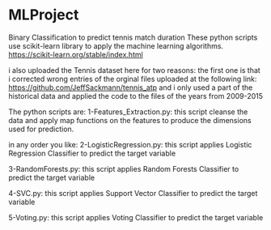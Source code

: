 # MLProject
Binary Classification to predict tennis match duration
These python scripts use scikit-learn library to apply the machine learning algorithms.
https://scikit-learn.org/stable/index.html

i also uploaded the Tennis dataset here for two reasons:
the first one is that i corrected wrong entries of the orginal files uploaded at the following link:
https://github.com/JeffSackmann/tennis_atp
and i only used a part of the historical data and applied the code to the files of the years from 2009-2015

The python scripts are:
1-Features_Extraction.py:
this script cleanse the data and apply map functions on the features to produce the dimensions used for prediction.

in any order you like:
2-LogisticRegression.py:
this script applies Logistic Regression Classifier to predict the target variable

3-RandomForests.py:
this script applies Random Forests Classifier to predict the target variable

4-SVC.py:
this script applies Support Vector Classifier to predict the target variable

5-Voting.py:
this script applies Voting Classifier to predict the target variable
